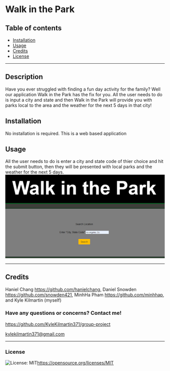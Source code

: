 # Walk in the Park

 ## Table of contents
* [Installation](#installation)
* [Usage](#usage)
* [Credits](#credits)
* [License](#license)

---
## Description

  Have you ever struggled with finding a fun day activity for the family? Well our application Walk in the Park has the fix for you. All the user needs to do is input a city and state and then Walk in the Park will provide you with parks local to the area and the weather for the next 5 days in that city!

## Installation
  No installation is required. This is a web based application

## Usage
  All the user needs to do is enter a city and state code of thier choice and hit the submit button, then they will be presented with local parks and the weather for the next 5 days. ![alt text](../images/image-1.jpg)

  ---

## Credits
  Haniel Chang https://github.com/hanielchang, Daniel Snowden https://github.com/snowden421, MinhHa Pham https://github.com/minhhap, and Kyle Kilmartin (myself)

  ### Have any questions or concerns? Contact me!
https://github.com/KyleKilmartin371/group-project

kylekilmartin371@gmail.com

  ---
### License
  ![License: MIT](https://img.shields.io/badge/License-MIT-yellow.svg)https://opensource.org/licenses/MIT

